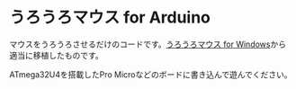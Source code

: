 # うろうろマウス for Arduino

マウスをうろうろさせるだけのコードです。[うろうろマウス for Windows](https://github.com/Akkiesoft/uro2mouse)から適当に移植したものです。

ATmega32U4を搭載したPro Microなどのボードに書き込んで遊んでください。